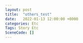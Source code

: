 ```yaml
---
layout: post
title:  "others_test"
date:   2022-01-13 12:00:00 +0000
categories: Etc
Tags: Story Etc
SceneCode: []
---
```

